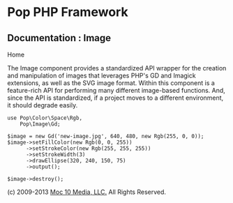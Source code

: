 Pop PHP Framework
=================

Documentation : Image
---------------------

Home

The Image component provides a standardized API wrapper for the creation
and manipulation of images that leverages PHP's GD and Imagick
extensions, as well as the SVG image format. Within this component is a
feature-rich API for performing many different image-based functions.
And, since the API is standardized, if a project moves to a different
environment, it should degrade easily.

    use Pop\Color\Space\Rgb,
        Pop\Image\Gd;

    $image = new Gd('new-image.jpg', 640, 480, new Rgb(255, 0, 0));
    $image->setFillColor(new Rgb(0, 0, 255))
          ->setStrokeColor(new Rgb(255, 255, 255))
          ->setStrokeWidth(3)
          ->drawEllipse(320, 240, 150, 75)
          ->output();

    $image->destroy();

\(c) 2009-2013 [Moc 10 Media, LLC.](http://www.moc10media.com) All
Rights Reserved.
